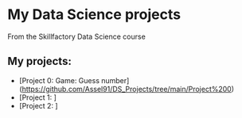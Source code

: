# My Data Science projects

From the Skillfactory Data Science course

## My projects:
* [Project 0: Game: Guess number] (https://github.com/Assel91/DS_Projects/tree/main/Project%200)
* [Project 1: ]
* [Project 2: ]
